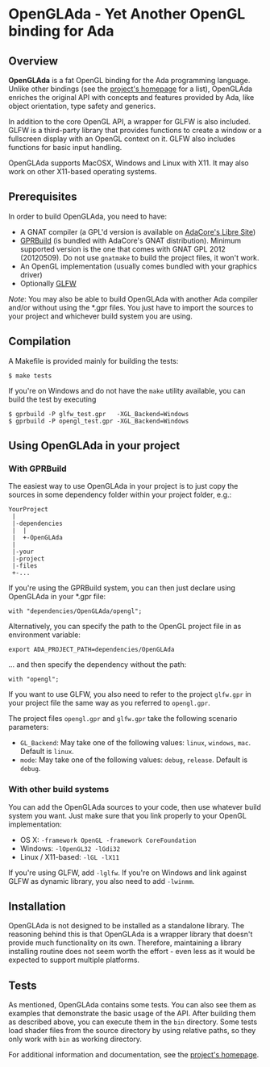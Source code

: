 # OpenGLAda - Yet Another OpenGL binding for Ada

## Overview

**OpenGLAda** is a fat OpenGL binding for the Ada programming language.
Unlike other bindings (see the [project's homepage][4] for a list),
OpenGLAda enriches the original API with concepts and features provided by
Ada, like object orientation, type safety and generics.

In addition to the core OpenGL API, a wrapper for GLFW is also
included. GLFW is a third-party library that provides functions to create a window
or a fullscreen display with an OpenGL context on it. GLFW also includes functions
for basic input handling.

OpenGLAda supports MacOSX, Windows and Linux with X11. It may also work
on other X11-based operating systems.

## Prerequisites

In order to build OpenGLAda, you need to have:

 * A GNAT compiler (a GPL'd version is available on [AdaCore's Libre Site][1])
 * [GPRBuild][2] (is bundled with AdaCore's GNAT distribution). Minimum supported
   version is the one that comes with GNAT GPL 2012 (20120509). Do not use
   `gnatmake` to build the project files, it won't work.
 * An OpenGL implementation (usually comes bundled with your graphics driver)
 * Optionally [GLFW][3]

_Note_: You may also be able to build OpenGLAda with another Ada compiler and/or
without using the *.gpr files. You just have to import the sources to your project
and whichever build system you are using.

## Compilation

A Makefile is provided mainly for building the tests:

    $ make tests

If you're on Windows and do not have the `make` utility available, you can build
the test by executing

    $ gprbuild -P glfw_test.gpr   -XGL_Backend=Windows
    $ gprbuild -P opengl_test.gpr -XGL_Backend=Windows

## Using OpenGLAda in your project

### With GPRBuild

The easiest way to use OpenGLAda in your project is to just copy the sources
in some dependency folder within your project folder, e.g.:

    YourProject
     |
     |-dependencies
     |  |
     |  +-OpenGLAda
     |
     |-your
     |-project
     |-files
     +-...

If you're using the GPRBuild system, you can then just declare using OpenGLAda in
your *.gpr file:

    with "dependencies/OpenGLAda/opengl";

Alternatively, you can specify the path to the OpenGL project file in as environment
variable:

    export ADA_PROJECT_PATH=dependencies/OpenGLAda

... and then specify the dependency without the path:

    with "opengl";

If you want to use GLFW, you also need to refer to the project  `glfw.gpr` in your project file
the same way as you referred to `opengl.gpr`.

The project files `opengl.gpr` and `glfw.gpr` take the following scenario parameters:

 * `GL_Backend`: May take one of the following values: `linux`, `windows`, `mac`.
   Default is `linux`.
 * `mode`: May take one of the following values: `debug`, `release`. Default is `debug`.

### With other build systems

You can add the OpenGLAda sources to your code, then use whatever build system
you want. Just make sure that you link properly to your OpenGL implementation:

 * OS X: `-framework OpenGL -framework CoreFoundation`
 * Windows: `-lOpenGL32 -lGdi32`
 * Linux / X11-based: `-lGL -lX11`

If you're using GLFW, add `-lglfw`. If you're on Windows and link against GLFW
as dynamic library, you also need to add `-lwinmm`.

## Installation

OpenGLAda is not designed to be installed as a standalone library. The reasoning
behind this is that OpenGLAda is a wrapper library that doesn't provide much
functionality on its own. Therefore, maintaining a library installing routine
does not seem worth the effort - even less as it would be expected to support
multiple platforms.

## Tests

As mentioned, OpenGLAda contains some tests. You can also see them as examples
that demonstrate the basic usage of the API. After building them as described
above, you can execute them in the `bin` directory. Some tests load shader
files from the source directory by using relative paths, so they only work with
`bin` as working directory.



For additional information and documentation, see the
[project's homepage][4].



 [1]: http://libre.adacore.com/
 [2]: http://www.adacore.com/gnatpro/toolsuite/gprbuild/
 [3]: http://www.glfw.org/
 [4]: http://flyx.github.io/OpenGLAda/
